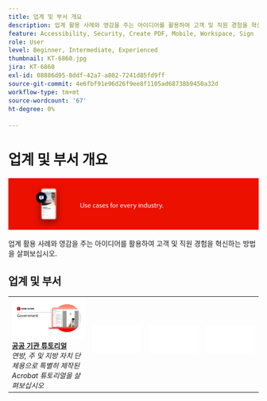 ```yaml
---
title: 업계 및 부서 개요
description: 업계 활용 사례와 영감을 주는 아이디어를 활용하여 고객 및 직원 경험을 혁신하는 방법을 살펴볼 수 있습니다
feature: Accessibility, Security, Create PDF, Mobile, Workspace, Sign
role: User
level: Beginner, Intermediate, Experienced
thumbnail: KT-6860.jpg
jira: KT-6860
exl-id: 08886d95-8ddf-42a7-a802-7241d85fd9ff
source-git-commit: 4e6fbf91e96d26f9ee8f1105ad68738b9450a32d
workflow-type: tm+mt
source-wordcount: '67'
ht-degree: 0%

---
```


# 업계 및 부서 개요

![Acrobat 업계 이미지](../assets/Hero-Industry.png)

업계 활용 사례와 영감을 주는 아이디어를 활용하여 고객 및 직원 경험을 혁신하는 방법을 살펴보십시오.

## 업계 및 부서

<table style="table-layout:fixed">
<tr>
  <td>
    <a href="gov/gov-overview.md">
      <img alt="공공 기관 튜토리얼" src="../assets/Government.png" />
    </a>
    <div>
    <a href="gov/gov-overview.md"><strong>공공 기관 튜토리얼</strong></a>
    </div>
    <em>연방, 주 및 지방 자치 단체용으로 특별히 제작된 Acrobat 튜토리얼을 살펴보십시오</em>
    <br>
  </td>
  <td>
   <img alt="스페이서" src="../assets/Whitespacer.png" />
    <div>
    <br>
  </td>  
  <td>
   <img alt="스페이서" src="../assets/Whitespacer.png" />
    <div>
    <br>
  </td>
  <td>
   <img alt="스페이서" src="../assets/Whitespacer.png" />
    <div>
    <br>
  </td>
</tr>
</table>
